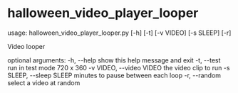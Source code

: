 # halloween_video_player_looper

usage: halloween_video_player_looper.py [-h] [-t] [-v VIDEO] [-s SLEEP] [-r]

Video looper

optional arguments:
  -h, --help            show this help message and exit
  -t, --test            run in test mode 720 x 360
  -v VIDEO, --video VIDEO
                        the video clip to run
  -s SLEEP, --sleep SLEEP
                        minutes to pause between each loop
  -r, --random          select a video at random
